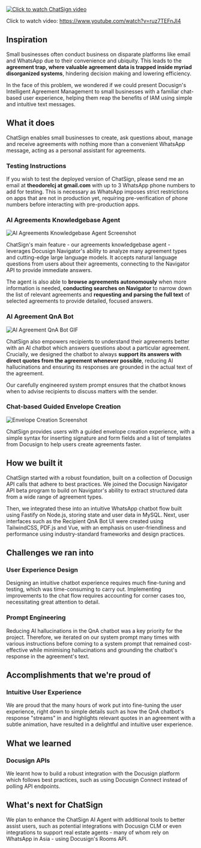 [![Click to watch ChatSign video](https://i.imgur.com/6OVeHjW.png)](https://www.youtube.com/watch?v=ruz7TEFnJI4)

Click to watch video: https://www.youtube.com/watch?v=ruz7TEFnJI4

## Inspiration

Small businesses often conduct business on disparate platforms like email and WhatsApp due to their convenience and ubiquity. This leads to the **agreement trap, where valuable agreement data is trapped inside myriad disorganized systems**, hindering decision making and lowering efficiency.

In the face of this problem, we wondered if we could present Docusign's Intelligent Agreement Management to small businesses with a familiar chat-based user experience, helping them reap the benefits of IAM using simple and intuitive text messages.

## What it does

ChatSign enables small businesses to create, ask questions about, manage and receive agreements with nothing more than a convenient WhatsApp message, acting as a personal assistant for agreements.

### Testing Instructions

If you wish to test the deployed version of ChatSign, please send me an email at **theodorelcj at gmail.com** with up to 3 WhatsApp phone numbers to add for testing. This is necessary as WhatsApp imposes strict restrictions on apps that are not in production yet, requiring pre-verification of phone numbers before interacting with pre-production apps.

### AI Agreements Knowledgebase Agent

![AI Agreements Knowledgebase Agent Screenshot](https://i.imgur.com/Cvbyjy0.png)

ChatSign's main feature - our agreements knowledgebase agent - leverages Docusign Navigator's ability to analyze many agreement types and cutting-edge large language models. It accepts natural language questions from users about their agreements, connecting to the Navigator API to provide immediate answers.

The agent is also able to **browse agreements autonomously** when more information is needed, **conducting searches on Navigator** to narrow down the list of relevant agreements and **requesting and parsing the full text** of selected agreements to provide detailed, focused answers.

### AI Agreement QnA Bot

![AI Agreement QnA Bot GIF](chatsign-qna-bot.gif)

ChatSign also empowers recipients to understand their agreements better with an AI chatbot which answers questions about a particular agreement. Crucially, we designed the chatbot to always **support its answers with direct quotes from the agreement whenever possible**, reducing AI hallucinations and ensuring its responses are grounded in the actual text of the agreement.

Our carefully engineered system prompt ensures that the chatbot knows when to advise recipients to discuss matters with the sender.

### Chat-based Guided Envelope Creation

![Envelope Creation Screenshot](https://i.imgur.com/xlbCqxd.png)

ChatSign provides users with a guided envelope creation experience, with a simple syntax for inserting signature and form fields and a list of templates from Docusign to help users create agreements faster.

## How we built it

ChatSign started with a robust foundation, built on a collection of Docusign API calls that adhere to best practices. We joined the Docusign Navigator API beta program to build on Navigator's ability to extract structured data from a wide range of agreement types.

Then, we integrated these into an intuitive WhatsApp chatbot flow built using Fastify on Node.js, storing state and user data in MySQL. Next, user interfaces such as the Recipient QnA Bot UI were created using TailwindCSS, PDF.js and Vue, with an emphasis on user-friendliness and performance using industry-standard frameworks and design practices.

## Challenges we ran into

### User Experience Design
Designing an intuitive chatbot experience requires much fine-tuning and testing, which was time-consuming to carry out. Implementing improvements to the chat flow requires accounting for corner cases too, necessitating great attention to detail.

### Prompt Engineering
Reducing AI hallucinations in the QnA chatbot was a key priority for the project. Therefore, we iterated on our system prompt many times with various instructions before coming to a system prompt that remained cost-effective while minimising hallucinations and grounding the chatbot's response in the agreement's text.

## Accomplishments that we're proud of

### Intuitive User Experience
We are proud that the many hours of work put into fine-tuning the user experience, right down to simple details such as how the QnA chatbot's response "streams" in and highlights relevant quotes in an agreement with a subtle animation, have resulted in a delightful and intuitive user experience.

## What we learned

### Docusign APIs
We learnt how to build a robust integration with the Docusign platform which follows best practices, such as using Docusign Connect instead of polling API endpoints.

## What's next for ChatSign

We plan to enhance the ChatSign AI Agent with additional tools to better assist users, such as potential integrations with Docusign CLM or even integrations to support real estate agents - many of whom rely on WhatsApp in Asia - using Docusign's Rooms API.
